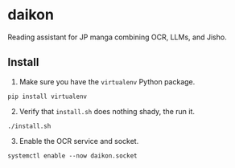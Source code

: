 # daikon
Reading assistant for JP manga combining OCR, LLMs, and Jisho.

## Install
1. Make sure you have the `virtualenv` Python package.

```
pip install virtualenv
```

2. Verify that `install.sh` does nothing shady, the run it.

```
./install.sh
```

3. Enable the OCR service and socket.

```
systemctl enable --now daikon.socket
```
